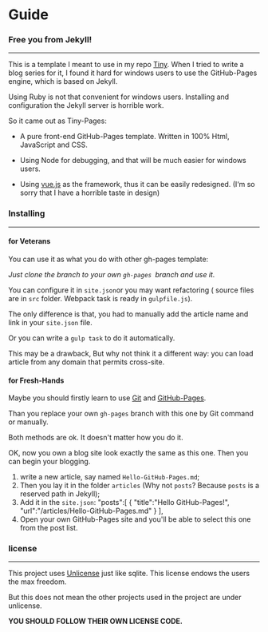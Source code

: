 # Guide

### Free you from Jekyll!
---------------------------
This is a template I meant to use in my repo [Tiny](http://github.com/Twiknight/tiny).
When I tried to write a blog series for it,
I found it hard for windows users to use the GitHub-Pages engine,
which is based on Jekyll.

Using Ruby is not that convenient for windows users.
Installing and configuration the Jekyll server is horrible work.

So it came out as Tiny-Pages:

* A pure front-end GitHub-Pages template. Written in 100% Html, JavaScript and  CSS.

* Using Node for debugging, and that will be much easier for windows users.

* Using [vue.js](http://vuejs.org) as the framework, thus it can be easily redesigned. (I‘m so sorry that I have a horrible taste in design)

### Installing
--------------------

#### for Veterans
You can use it as what you do with other gh-pages template:

_Just clone the branch to your own `gh-pages `branch and use it._

You can configure it in `site.json`or you may want refactoring ( source files are in `src` folder. Webpack task is ready in `gulpfile.js`).

The only difference is that, you had to manually add the article name and link in your `site.json` file.

Or you can write a `gulp task` to do it automatically.

This may be a drawback, But why not think it a different way: you can load article from any domain that permits cross-site.

#### for Fresh-Hands
Maybe you should firstly learn to use [Git](http://www.git-scm.com/) and [GitHub-Pages](https://pages.github.com/).

Than you replace your own `gh-pages` branch with this one by Git command or manually.

Both methods are ok. It doesn't matter how you do it.

OK, now you own a blog site look exactly the same as this one.
Then you can begin your blogging.

1. write a  new article, say named `Hello-GitHub-Pages.md`;
2. Then you lay it in the folder `articles`
(Why not `posts`? Because `posts` is a reserved path in Jekyll);
3. Add it in the `site.json`:
        "posts":[
            {
                "title":"Hello GitHub-Pages!",
                "url":"/articles/Hello-GitHub-Pages.md"
            }
        ],
4. Open your own GitHub-Pages site and you'll be able to select this one from the post list.


### license
-------------------
This project uses [Unlicense](http://unlicense.org/) just like sqlite. This license endows the users the max freedom.

But this does not mean the other projects used in the project are under unlicense.

__YOU SHOULD FOLLOW THEIR OWN LICENSE CODE.__
